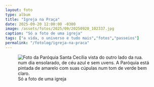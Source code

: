 ```yaml
---
layout: foto
type: album
title: "Igreja na Praça"
date: 2025-09-20 12:00:00 -0300
image: /assets/fotos/2025/09/20250920_102337.jpg
caption: "Só a foto de uma igreja"
tags: ["a vida, o universo e tudo mais","fotos","passeios"]
permalink: "/fotolog/igreja-na-praca"
---
```

<figure class="foto-post">
<img src="{{ site.baseurl }}/assets/fotos/2025/09/20250920_102337.jpg" alt="Foto da Paróquia Santa Cecília vista do outro lado da rua. num dia ensolarado, de céu azul e sem uvens. A Paróquia está pintada de amarelo com suas cúpulas num tom de verde bem claro." title="Paróquia Santa Cecília">
<figcaption>Só a foto de uma igreja</figcaption>
</figure>